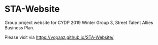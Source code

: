 # STA-Website

Group project website for CYDP 2019 Winter Group 3, Street Talent Allies Business Plan.

Please visit via https://vopaaz.github.io/STA-Website/

